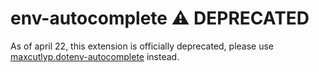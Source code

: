 # env-autocomplete :warning: DEPRECATED

As of april 22, this extension is officially deprecated, please use [maxcutlyp.dotenv-autocomplete](https://marketplace.visualstudio.com/items?itemName=maxcutlyp.dotenv-autocomplete) instead.